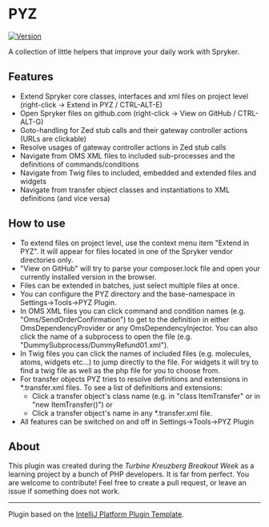 # PYZ

[![Version](https://img.shields.io/jetbrains/plugin/v/18215-pyz.svg)](https://plugins.jetbrains.com/plugin/18215-pyz)

<!-- Plugin description -->
A collection of little helpers that improve your daily work with Spryker.

## Features
- Extend Spryker core classes, interfaces and xml files on project level (right-click -> Extend in PYZ / CTRL-ALT-E)
- Open Spryker files on github.com (right-click -> View on GitHub / CTRL-ALT-G)
- Goto-handling for Zed stub calls and their gateway controller actions (URLs are clickable)  
- Resolve usages of gateway controller actions in Zed stub calls
- Navigate from OMS XML files to included sub-processes and the definitions of commands/conditions 
- Navigate from Twig files to included, embedded and extended files and widgets
- Navigate from transfer object classes and instantiations to XML definitions (and vice versa)

## How to use
- To extend files on project level, use the context menu item "Extend in PYZ". It will appear for files located in one of the Spryker vendor directories only.
- "View on GitHub" will try to parse your composer.lock file and open your currently installed version in the browser.
- Files can be extended in batches, just select multiple files at once.
- You can configure the PYZ directory and the base-namespace in Settings->Tools->PYZ Plugin.
- In OMS XML files you can click command and condition names (e.g. "Oms/SendOrderConfirmation") to get to the definition in either OmsDependencyProvider or any OmsDependencyInjector. You can also click the name of a subprocess to open the file (e.g. "DummySubprocess/DummyRefund01.xml").
- In Twig files you can click the names of included files (e.g. molecules, atoms, widgets etc...) to jump directly to the file. For widgets it will try to find a twig file as well as the php file for you to choose from.
- For transfer objects PYZ tries to resolve definitions and extensions in *.transfer.xml files. To see a list of definitions and extensions:
  - Click a transfer object's class name (e.g. in "class ItemTransfer" or in "new ItemTransfer()") or
  - Click a transfer object's name in any *.transfer.xml file.
- All features can be switched on and off in Settings->Tools->PYZ Plugin
<!-- Plugin description end -->

## About
This plugin was created during the _Turbine Kreuzberg Breakout Week_ as a learning project by a bunch of PHP developers. It is far from perfect. You are welcome to contribute! Feel free to create a pull request, or leave an issue if something does not work.

---
Plugin based on the [IntelliJ Platform Plugin Template][template].

[template]: https://github.com/JetBrains/intellij-platform-plugin-template
